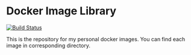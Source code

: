 # Docker Image Library

[![Build Status](https://travis-ci.org/hungnguyenm/docker-library.svg?branch=master)](https://travis-ci.org/hungnguyenm/docker-library)

This is the repository for my personal docker images. You can find each image in corresponding directory.
